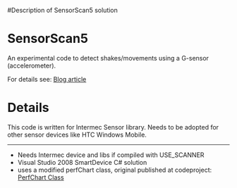 #Description of SensorScan5 solution

# SensorScan5 #

An experimental code to detect shakes/movements using a G-sensor (accelerometer).

For details see:
[Blog article](http://www.hjgode.de/wp/2011/02/13/mobile-development-shake-that-thing/)

# Details #

This code is written for Intermec Sensor library. Needs to be adopted for other sensor devices like HTC Windows Mobile.

---

  * Needs Intermec device and libs if compiled with USE\_SCANNER
  * Visual Studio 2008 SmartDevice C# solution
  * uses a modified perfChart class, original published at codeproject: [PerfChart Class](http://www.codeproject.com/KB/miscctrl/SimplePerfChart.aspx)